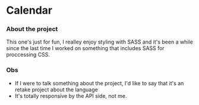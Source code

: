 # Calendar

### About the project

This one's just for fun, I realley enjoy styling with SASS and it's been a while since the last time I worked on something that includes SASS for proccessing CSS.

### Obs
- If I were to talk something about the project, I'd like to say that it's an retake project about the language
- It's totally responsive by the API side, not me.
